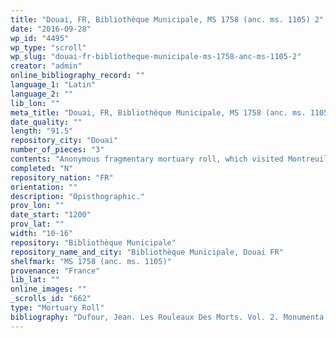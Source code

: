 ```yaml
---
title: "Douai, FR, Bibliothèque Municipale, MS 1758 (anc. ms. 1105) 2"
date: "2016-09-28"
wp_id: "4495"
wp_type: "scroll"
wp_slug: "douai-fr-bibliotheque-municipale-ms-1758-anc-ms-1105-2"
creator: "admin"
online_bibliography_record: ""
language_1: "Latin"
language_2: ""
lib_lon: ""
meta_title: "Douai, FR, Bibliothèque Municipale, MS 1758 (anc. ms. 1105) 2"
date_quality: ""
length: "91.5"
repository_city: "Douai"
number_of_pieces: "3"
contents: "Anonymous fragmentary mortuary roll, which visited Montreuil, Rouen, Jumièges, Paris, Compiègne, and Noyon."
completed: "N"
repository_nation: "FR"
orientation: ""
description: "Opisthographic."
prov_lon: ""
date_start: "1200"
prov_lat: ""
width: "10-16"
repository: "Bibliothèque Municipale"
repository_name_and_city: "Bibliothèque Municipale, Douai FR"
shelfmark: "MS 1758 (anc. ms. 1105)"
provenance: "France"
lib_lat: ""
online_images: ""
_scrolls_id: "662"
type: "Mortuary Roll"
bibliography: "Dufour, Jean. Les Rouleaux Des Morts. Vol. 2. Monumenta Palaeographica Medii Aevi. Series Gallica. Turnhout: Brepols, 2009, no. 220."
---
```




